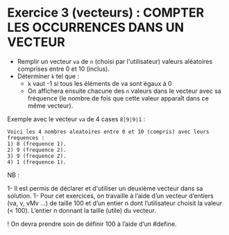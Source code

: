 # Exercice 3 (vecteurs) : COMPTER LES OCCURRENCES DANS UN VECTEUR

+ Remplir un vecteur `va` de `n` (choisi par l'utilisateur) valeurs aléatoires comprises entre 0 et 10 (inclus).
+ Déterminer `k` tel que :
  + `k` vaut -1 si tous les éléments de va sont égaux à 0 
  + On affichera ensuite chacune des `n` valeurs dans le vecteur avec sa fréquence (le nombre de fois que cette valeur apparaît dans ce même vecteur).

Exemple avec le vecteur `va` de 4 cases `8|9|9|1` :
```shell
Voici les 4 nombres aleatoires entre 0 et 10 (compris) avec leurs frequences :
1) 8 (frequence 1).
2) 9 (frequence 2).
3) 9 (frequence 2).
4) 1 (frequence 1).
```

NB :

1- Il est permis de déclarer et d'utiliser un deuxième vecteur dans sa solution.
1- Pour cet exercices, on travaille à l’aide d’un vecteur d’entiers (va, v, vMv …) de taille 100 et d’un
entier n dont l’utilisateur choisit la valeur (< 100). L’entier n donnant la taille (utile) du vecteur.

! On devra prendre soin de définir 100 à l’aide d’un #define.
